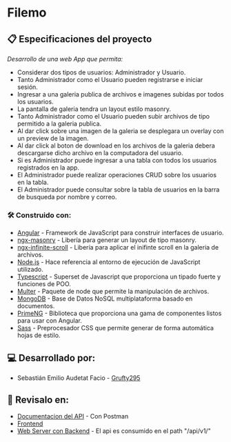 # Filemo 

## 📋 Especificaciones del proyecto

_Desarrollo de una web App que permita:_

* Considerar dos tipos de usuarios: Administrador y Usuario.
* Tanto Administrador como el Usuario pueden registrarse e iniciar sesión.
* Ingresar a una galeria publica de archivos e imagenes subidas por todos los usuarios.
* La pantalla de galeria tendra un layout estilo masonry.
* Tanto Administrador como el Usuario pueden subir archivos de tipo permitido a la galeria publica.
* Al dar click sobre una imagen de la galeria se desplegara un overlay con un preview de la imagen.
* Al dar click al boton de download en los archivos de la galeria debera descargarse dicho archivo en la computadora del usuario.
* Si es Administrador puede ingresar a una tabla con todos los usuarios registrados en la app.
* El Administrador puede realizar operaciones CRUD sobre los usuarios en la tabla.
* El Administrador puede consultar sobre la tabla de usuarios en la barra de busqueda por nombre y correo.

### 🛠️ Construido con:

* [Angular](https://angular.io/) - Framework de JavaScript para construir interfaces de usuario.
* [ngx-masonry](https://www.npmjs.com/package/ngx-masonry) -  Libería para generar un layout de tipo masonry.
* [ngx-infinite-scroll](https://www.npmjs.com/package/ngx-infinite-scroll) -  Libería para aplicar el inifinte scroll en la galeria de archivos.
* [Node.js](https://nodejs.dev/) - Hace referencia al entorno de ejecución de JavaScript utilizado.
* [Typescript](https://www.typescriptlang.org/) - Superset de Javascript que proporciona un tipado fuerte y funciones de POO.
* [Multer](https://www.npmjs.com/package/multer) - Paquete de node que permite la manipulación de archivos.
* [MongoDB](https://www.mongodb.com/) - Base de Datos NoSQL multiplataforma basado en documentos.
* [PrimeNG](https://www.primefaces.org/primeng/) - Biblioteca que proporciona una gama de componentes listos para usar con Angular.
* [Sass](https://sass-lang.com/) - Preprocesador CSS que permite generar de forma automática hojas de estilo. 

## 💻 Desarrollado por:

* Sebastián Emilio Audetat Facio - [Grufty295](https://github.com/Grufty295)

## 📌 Revisalo en:

* [Documentacion del API](https://documenter.getpostman.com/view/11798944/UV5afbeG) - Con Postman
* [Frontend](https://filemo-frontend.herokuapp.com) 
* [Web Server con Backend](https://sebastianaudetat.com/) - El api es consumido en el path "/api/v1/"
